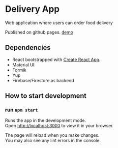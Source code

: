 # Delivery App

Web application where users can order food delivery

Published on github pages.
[demo](https://bulhakovolexii.github.io/delivery-app)

## Dependencies
 - React bootstrapped with [Create React App](https://github.com/facebook/create-react-app).
 - Material UI
 - Formik 
 - Yup
 - Firebase/Firestore as backend


## How to start development

### run `npm start`

Runs the app in the development mode.\
Open [http://localhost:3000](http://localhost:3000) to view it in your browser.

The page will reload when you make changes.\
You may also see any lint errors in the console.
